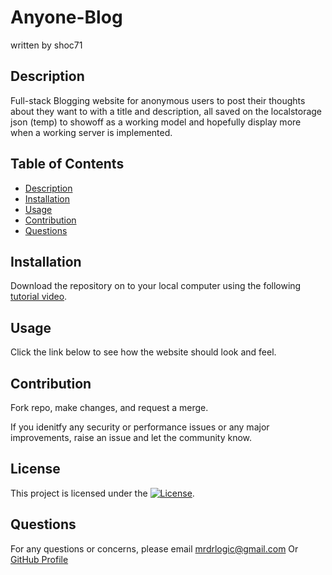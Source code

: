 # Anyone-Blog
written by shoc71

## Description
Full-stack Blogging website for anonymous users to post their thoughts about they want to with a title and description, all saved on the localstorage json (temp) to showoff as a working model and hopefully display more when a working server is implemented.

## Table of Contents
- [Description](#description)
- [Installation](#installation)
- [Usage](#usage)
- [Contribution](#contribution)
- [Questions](#questions)

## Installation
Download the repository on to your local computer using the following [tutorial video](https://www.youtube.com/watch?v=eWiPHP0us_0).

## Usage
Click the link below to see how the website should look and feel.

## Contribution
Fork repo, make changes, and request a merge.

If you idenitfy any security or performance issues or any major improvements, raise an issue and let the community know.

## License
This project is licensed under the [![License](https://opensource.org/licenses/Apache-2.0)](https://opensource.org/licenses/Apache-2.0).

## Questions
For any questions or concerns, please email mrdrlogic@gmail.com Or [GitHub Profile](https://github.com/shoc71)

